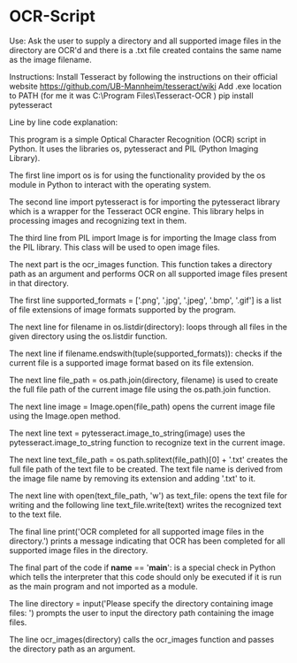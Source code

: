 # OCR-Script
Use:
Ask the user to supply a directory and all supported image files in the directory are OCR'd and there is a .txt file created contains the same name as the image filename.

Instructions:
Install Tesseract by following the instructions on their official website https://github.com/UB-Mannheim/tesseract/wiki
Add .exe location to PATH (for me it was C:\Program Files\Tesseract-OCR )
pip install pytesseract



Line by line code explanation:

This program is a simple Optical Character Recognition (OCR) script in Python. It uses the libraries os, pytesseract and PIL (Python Imaging Library).

The first line import os is for using the functionality provided by the os module in Python to interact with the operating system.

The second line import pytesseract is for importing the pytesseract library which is a wrapper for the Tesseract OCR engine. This library helps in processing images and recognizing text in them.

The third line from PIL import Image is for importing the Image class from the PIL library. This class will be used to open image files.

The next part is the ocr_images function. This function takes a directory path as an argument and performs OCR on all supported image files present in that directory.

The first line supported_formats = ['.png', '.jpg', '.jpeg', '.bmp', '.gif'] is a list of file extensions of image formats supported by the program.

The next line for filename in os.listdir(directory): loops through all files in the given directory using the os.listdir function.

The next line if filename.endswith(tuple(supported_formats)): checks if the current file is a supported image format based on its file extension.

The next line file_path = os.path.join(directory, filename) is used to create the full file path of the current image file using the os.path.join function.

The next line image = Image.open(file_path) opens the current image file using the Image.open method.

The next line text = pytesseract.image_to_string(image) uses the pytesseract.image_to_string function to recognize text in the current image.

The next line text_file_path = os.path.splitext(file_path)[0] + '.txt' creates the full file path of the text file to be created. The text file name is derived from the image file name by removing its extension and adding '.txt' to it.

The next line with open(text_file_path, 'w') as text_file: opens the text file for writing and the following line text_file.write(text) writes the recognized text to the text file.

The final line print('OCR completed for all supported image files in the directory.') prints a message indicating that OCR has been completed for all supported image files in the directory.

The final part of the code if __name__ == '__main__': is a special check in Python which tells the interpreter that this code should only be executed if it is run as the main program and not imported as a module.

The line directory = input('Please specify the directory containing image files: ') prompts the user to input the directory path containing the image files.

The line ocr_images(directory) calls the ocr_images function and passes the directory path as an argument.

